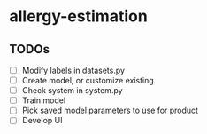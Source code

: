 # allergy-estimation

## TODOs
- [ ] Modify labels in datasets.py
- [ ] Create model, or customize existing
- [ ] Check system in system.py
- [ ] Train model
- [ ] Pick saved model parameters to use for product
- [ ] Develop UI
